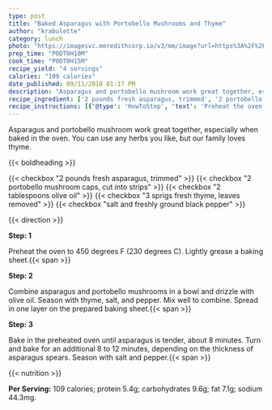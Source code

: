 ```yaml
---
type: post
title: "Baked Asparagus with Portobello Mushrooms and Thyme"
author: "krabulette"
category: lunch
photo: "https://imagesvc.meredithcorp.io/v3/mm/image?url=https%3A%2F%2Fimages.media-allrecipes.com%2Fuserphotos%2F5264208.jpg"
prep_time: "P0DT0H10M"
cook_time: "P0DT0H15M"
recipe_yield: "4 servings"
calories: "109 calories"
date_published: 09/11/2018 01:17 PM
description: "Asparagus and portobello mushroom work great together, especially when baked in the oven. You can use any herbs you like, but our family loves thyme."
recipe_ingredient: ['2 pounds fresh asparagus, trimmed', '2 portobello mushroom caps, cut into strips', '2 tablespoons olive oil', '3 sprigs fresh thyme, leaves removed', 'salt and freshly ground black pepper']
recipe_instructions: [{'@type': 'HowToStep', 'text': 'Preheat the oven to 450 degrees F (230 degrees C). Lightly grease a baking sheet.\n'}, {'@type': 'HowToStep', 'text': 'Combine asparagus and portobello mushrooms in a bowl and drizzle with olive oil. Season with thyme, salt, and pepper. Mix well to combine. Spread in one layer on the prepared baking sheet.\n'}, {'@type': 'HowToStep', 'text': 'Bake in the preheated oven until asparagus is tender, about 8 minutes. Turn and bake for an additional 8 to 12 minutes, depending on the thickness of asparagus spears. Season with salt and pepper.\n'}]
---
```


Asparagus and portobello mushroom work great together, especially when baked in the oven. You can use any herbs you like, but our family loves thyme. 

{{< boldheading >}}

{{< checkbox "2 pounds fresh asparagus, trimmed" >}}
{{< checkbox "2  portobello mushroom caps, cut into strips" >}}
{{< checkbox "2 tablespoons olive oil" >}}
{{< checkbox "3 sprigs fresh thyme, leaves removed" >}}
{{< checkbox "salt and freshly ground black pepper" >}}


{{< direction >}}

**Step: 1**

Preheat the oven to 450 degrees F (230 degrees C). Lightly grease a baking sheet.{{< span >}}

**Step: 2**

Combine asparagus and portobello mushrooms in a bowl and drizzle with olive oil. Season with thyme, salt, and pepper. Mix well to combine. Spread in one layer on the prepared baking sheet.{{< span >}}

**Step: 3**

Bake in the preheated oven until asparagus is tender, about 8 minutes. Turn and bake for an additional 8 to 12 minutes, depending on the thickness of asparagus spears. Season with salt and pepper.{{< span >}}

{{< nutrition >}}

**Per Serving:** 109 calories; protein 5.4g; carbohydrates 9.6g; fat 7.1g; sodium 44.3mg.